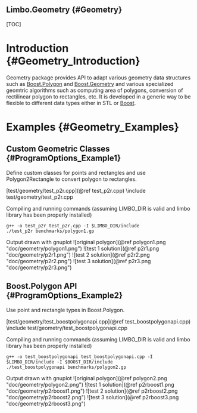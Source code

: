 Limbo.Geometry {#Geometry}
---------

[TOC]

# Introduction {#Geometry_Introduction}

Geometry package provides API to adapt various geometry data structures such as [Boost.Polygon](http://www.boost.org/doc/libs/1_55_0/libs/polygon/doc/index.htm) and [Boost.Geometry](http://www.boost.org/doc/libs/1_55_0/libs/geometry/doc/html/index.html) and various specialized geomtric algorithms such as computing area of polygons, conversion of rectilinear polygon to rectangles, etc. 
It is developed in a generic way to be flexible to different data types either in STL or [Boost](http://www.boost.org). 

# Examples {#Geometry_Examples}

## Custom Geometric Classes {#ProgramOptions_Example1}

Define custom classes for points and rectangles and use Polygon2Rectangle to convert polygon to rectangles. 

[test/geometry/test_p2r.cpp](@ref test_p2r.cpp)
\include test/geometry/test_p2r.cpp

Compiling and running commands (assuming LIMBO_DIR is valid and limbo library has been properly installed)
~~~~~~~~~~~~~~~~
g++ -o test_p2r test_p2r.cpp -I $LIMBO_DIR/include
./test_p2r benchmarks/polygon1.gp
~~~~~~~~~~~~~~~~
Output drawn with gnuplot
![original polygon](@ref polygon1.png "doc/geometry/polygon1.png")
![test 1 solution](@ref p2r1.png "doc/geometry/p2r1.png")
![test 2 solution](@ref p2r2.png "doc/geometry/p2r2.png")
![test 3 solution](@ref p2r3.png "doc/geometry/p2r3.png")

## Boost.Polygon API {#ProgramOptions_Example2}

Use point and rectangle types in Boost.Polygon. 

[test/geometry/test_boostpolygonapi.cpp](@ref test_boostpolygonapi.cpp)
\include test/geometry/test_boostpolygonapi.cpp

Compiling and running commands (assuming LIMBO_DIR is valid and limbo library has been properly installed)
~~~~~~~~~~~~~~~~
g++ -o test_boostpolygonapi test_boostpolygonapi.cpp -I $LIMBO_DIR/include -I $BOOST_DIR/include
./test_boostpolygonapi benchmarks/polygon2.gp
~~~~~~~~~~~~~~~~
Output drawn with gnuplot
![original polygon](@ref polygon2.png "doc/geometry/polygon2.png")
![test 1 solution](@ref p2rboost1.png "doc/geometry/p2rboost1.png")
![test 2 solution](@ref p2rboost2.png "doc/geometry/p2rboost2.png")
![test 3 solution](@ref p2rboost3.png "doc/geometry/p2rboost3.png")
